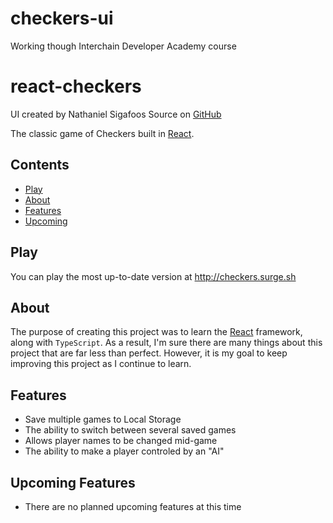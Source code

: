 # checkers-ui

Working though Interchain Developer Academy course

# react-checkers

UI created by Nathaniel Sigafoos
Source on [GitHub](https://github.com/nablsi14/react-checkers)


The classic game of Checkers built in [React](https://github.com/facebook/react).

## Contents

-   [Play](#play)
-   [About](#about)
-   [Features](#features)
-   [Upcoming](#upcoming-features)

## Play

You can play the most up-to-date version at http://checkers.surge.sh

## About

The purpose of creating this project was to learn the [React](https://github.com/facebook/react) framework, along with `TypeScript`. As a result, I'm sure there are many things about this project that are far less than perfect. However, it is my goal to keep improving this project as I continue to learn.

## Features

-   Save multiple games to Local Storage
-   The ability to switch between several saved games
-   Allows player names to be changed mid-game
-   The ability to make a player controled by an "AI"

## Upcoming Features

-   There are no planned upcoming features at this time
